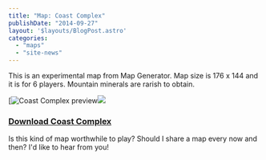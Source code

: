 ```yaml
---
title: "Map: Coast Complex"
publishDate: "2014-09-27"
layout: '$layouts/BlogPost.astro'
categories: 
  - "maps"
  - "site-news"
---
```


This is an experimental map from Map Generator. Map size is 176 x 144 and it is for 6 players. Mountain minerals are rarish to obtain.

[![Coast Complex preview](/wp-content/uploads/2014/09/2014-09-27-Coast-Complex-300x225.png)![](/wp-content/uploads/2014/09/2014-09-27-Coast-Complex.png)

### [Download Coast Complex](/wp-content/uploads/2014/09/CCOMPLEX.zip)

Is this kind of map worthwhile to play? Should I share a map every now and then? I'd like to hear from you!
